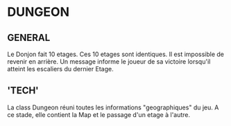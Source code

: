 # DUNGEON

## GENERAL
Le Donjon fait 10 etages.
Ces 10 etages sont identiques.
Il est impossible de revenir en arrière.
Un message informe le joueur de sa victoire lorsqu'il atteint les escaliers du dernier Etage.


## 'TECH'
La class Dungeon réuni toutes les informations "geographiques" du jeu.
A ce stade, elle contient la Map et le passage d'un etage à l'autre.